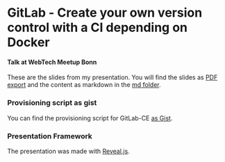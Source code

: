 # GitLab - Create your own version control with a CI depending on Docker

#### Talk at WebTech Meetup Bonn

These are the slides from my presentation. You will find the slides as [PDF export](slides.pdf) and the content as
markdown in the [md folder](./md).

### Provisioning script as gist

You can find the provisioning script for GitLab-CE
[as Gist](https://gist.github.com/atd-schubert/aba495fa500472d04113a50dc78a6f07).

### Presentation Framework

The presentation was made with [Reveal.js](http://lab.hakim.se/reveal-js/).
